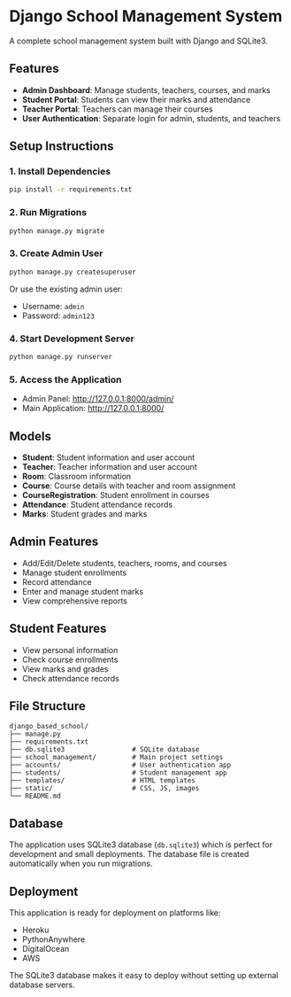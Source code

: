 # Django School Management System

A complete school management system built with Django and SQLite3.

## Features

- **Admin Dashboard**: Manage students, teachers, courses, and marks
- **Student Portal**: Students can view their marks and attendance
- **Teacher Portal**: Teachers can manage their courses
- **User Authentication**: Separate login for admin, students, and teachers

## Setup Instructions

### 1. Install Dependencies
```bash
pip install -r requirements.txt
```

### 2. Run Migrations
```bash
python manage.py migrate
```

### 3. Create Admin User
```bash
python manage.py createsuperuser
```
Or use the existing admin user:
- Username: `admin`
- Password: `admin123`

### 4. Start Development Server
```bash
python manage.py runserver
```

### 5. Access the Application
- Admin Panel: http://127.0.0.1:8000/admin/
- Main Application: http://127.0.0.1:8000/

## Models

- **Student**: Student information and user account
- **Teacher**: Teacher information and user account  
- **Room**: Classroom information
- **Course**: Course details with teacher and room assignment
- **CourseRegistration**: Student enrollment in courses
- **Attendance**: Student attendance records
- **Marks**: Student grades and marks

## Admin Features

- Add/Edit/Delete students, teachers, rooms, and courses
- Manage student enrollments
- Record attendance
- Enter and manage student marks
- View comprehensive reports

## Student Features

- View personal information
- Check course enrollments
- View marks and grades
- Check attendance records

## File Structure

```
django_based_school/
├── manage.py
├── requirements.txt
├── db.sqlite3                 # SQLite database
├── school_management/         # Main project settings
├── accounts/                  # User authentication app
├── students/                  # Student management app
├── templates/                 # HTML templates
├── static/                    # CSS, JS, images
└── README.md
```

## Database

The application uses SQLite3 database (`db.sqlite3`) which is perfect for development and small deployments. The database file is created automatically when you run migrations.

## Deployment

This application is ready for deployment on platforms like:
- Heroku
- PythonAnywhere
- DigitalOcean
- AWS

The SQLite3 database makes it easy to deploy without setting up external database servers.
